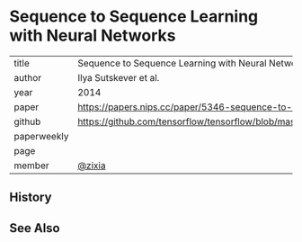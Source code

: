 # Sequence to Sequence Learning with Neural Networks

|  |  |
| :--- | :--- |
| title | Sequence to Sequence Learning with Neural Networks |
| author | Ilya Sutskever et al. |
| year | 2014 |
| paper | https://papers.nips.cc/paper/5346-sequence-to-sequence-learning-with-neural-networks.pdf |
| github | https://github.com/tensorflow/tensorflow/blob/master/tensorflow/contrib/eager/python/examples/nmt_with_attention/nmt_with_attention.ipynb |
| paperweekly |  |
| page |  |
| member | [@zixia](https://github.com/zixia) |

## History


## See Also

